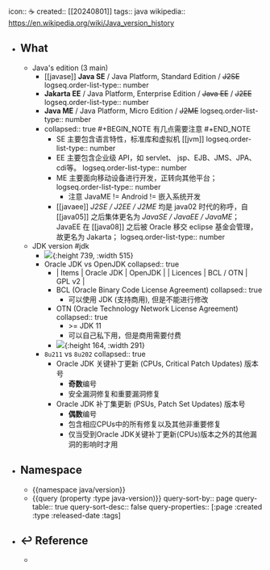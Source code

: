 icon:: ☕
created::  [[20240801]]
tags:: java
wikipedia:: https://en.wikipedia.org/wiki/Java_version_history

- ## What
  - Java's edition (3 main)
    - [[javase]] **Java SE** / Java Platform, Standard Edition / ~~J2SE~~
      logseq.order-list-type:: number
    - **Jakarta EE** / Java Platform, Enterprise Edition / ~~Java EE~~ / ~~J2EE~~
      logseq.order-list-type:: number
    - **Java ME** / Java Platform, Micro Edition / ~~J2ME~~
      logseq.order-list-type:: number
    - collapsed:: true
      #+BEGIN_NOTE
      有几点需要注意
      #+END_NOTE
      - SE 主要包含语言特性，标准库和虚拟机 [[jvm]]
        logseq.order-list-type:: number
      - EE 主要包含企业级 API，如 servlet、 jsp、EJB、JMS、JPA、 cdi等。
        logseq.order-list-type:: number
      - ME 主要面向移动设备进行开发，正转向其他平台；
        logseq.order-list-type:: number
        - 注意 JavaME != Android != 嵌入系统开发
      - [[javaee]] *J2SE / J2EE / J2ME* 均是 java02 时代的称呼，自 [[java05]] 之后集体更名为 *JavaSE / JavaEE / JavaME*； JavaEE 在 [[java08]] 之后被 Oracle 移交 eclipse 基金会管理，故更名为 Jakarta；
        logseq.order-list-type:: number
  - JDK version #jdk
    - ![](https://raw.githack.com/bGZo/assets/dev/2024/image_1652343742216_0-or8-or8-or8.png){:height 739, :width 515}
    - Oracle JDK vs OpenJDK
      collapsed:: true
      - | Items | Oracle JDK | OpenJDK |
        | Licences | BCL / OTN | GPL v2 |
      - BCL (Oracle Binary Code License Agreement)
        collapsed:: true
        - 可以使用 JDK (支持商用), 但是不能进行修改
      - OTN (Oracle Technology Network License Agreement)
        collapsed:: true
        - \>= JDK 11
        - 可以自己私下用，但是商用需要付费
      - ![](https://raw.githack.com/bGZo/assets/dev/2024/image_1652343266064_0.png){:height 164, :width 291}
    - `8u211` vs `8u202`
      collapsed:: true
      - Oracle JDK 关键补丁更新 (CPUs, Critical Patch Updates) 版本号
        - **奇数**编号
        - 安全漏洞修复和重要漏洞修复
      - Oracle JDK 补丁集更新 (PSUs, Patch Set Updates) 版本号
        - **偶数**编号
        - 包含相应CPUs中的所有修复以及其他非重要修复
        - 仅当受到Oracle JDK关键补丁更新(CPUs)版本之外的其他漏洞的影响时才用
- ## Namespace
  - {{namespace java/version}}
  - {{query (property :type java-version)}}
    query-sort-by:: page
    query-table:: true
    query-sort-desc:: false
    query-properties:: [:page :created :type :released-date :tags]
- ## ↩ Reference
  -